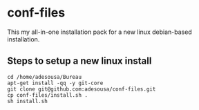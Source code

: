conf-files
=========
This my all-in-one installation pack for a new linux debian-based installation.

Steps to setup a new linux install
-----

    cd /home/adesousa/Bureau
    apt-get install -qq -y git-core
    git clone git@github.com:adesousa/conf-files.git
    cp conf-files/install.sh .
    sh install.sh
